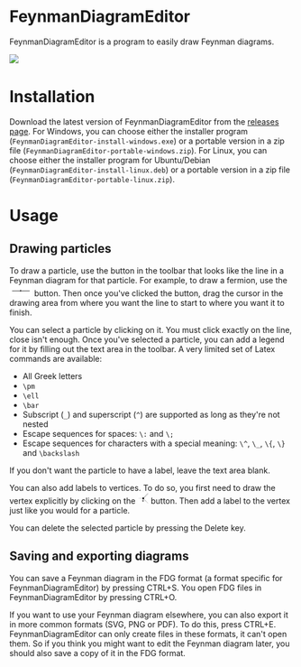# FeynmanDiagramEditor
FeynmanDiagramEditor is a program to easily draw Feynman diagrams.

![](https://i.stack.imgur.com/0gtDD.png)

# Installation
Download the latest version of FeynmanDiagramEditor from the [releases page](https://github.com/GustavLindberg99/FeynmanDiagramEditor/releases/). For Windows, you can choose either the installer program (`FeynmanDiagramEditor-install-windows.exe`) or a portable version in a zip file (`FeynmanDiagramEditor-portable-windows.zip`). For Linux, you can choose either the installer program for Ubuntu/Debian (`FeynmanDiagramEditor-install-linux.deb`) or a portable version in a zip file (`FeynmanDiagramEditor-portable-linux.zip`).

# Usage
## Drawing particles
To draw a particle, use the button in the toolbar that looks like the line in a Feynman diagram for that particle. For example, to draw a fermion, use the <img src="https://raw.githubusercontent.com/Gustav-Lindberg/FeynmanDiagramEditor/main/sources/icons/fermion.svg" height="20"/> button. Then once you've clicked the button, drag the cursor in the drawing area from where you want the line to start to where you want it to finish.

You can select a particle by clicking on it. You must click exactly on the line, close isn't enough. Once you've selected a particle, you can add a legend for it by filling out the text area in the toolbar. A very limited set of Latex commands are available:

- All Greek letters
- `\pm`
- `\ell`
- `\bar`
- Subscript (`_`) and superscript (`^`) are supported as long as they're not nested
- Escape sequences for spaces: `\:` and `\;`
- Escape sequences for characters with a special meaning: `\^`, `\_`, `\{`, `\}` and `\backslash`

If you don't want the particle to have a label, leave the text area blank.

You can also add labels to vertices. To do so, you first need to draw the vertex explicitly by clicking on the <img src="https://raw.githubusercontent.com/Gustav-Lindberg/FeynmanDiagramEditor/main/sources/icons/vertex.svg" height="20"/> button. Then add a label to the vertex just like you would for a particle.

You can delete the selected particle by pressing the Delete key.

## Saving and exporting diagrams
You can save a Feynman diagram in the FDG format (a format specific for FeynmanDiagramEditor) by pressing CTRL+S. You open FDG files in FeynmanDiagramEditor by pressing CTRL+O.

If you want to use your Feynman diagram elsewhere, you can also export it in more common formats (SVG, PNG or PDF). To do this, press CTRL+E. FeynmanDiagramEditor can only create files in these formats, it can't open them. So if you think you might want to edit the Feynman diagram later, you should also save a copy of it in the FDG format.
